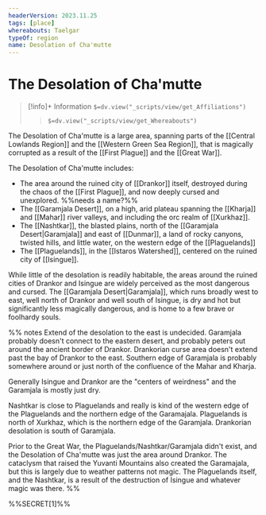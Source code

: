 ```yaml
---
headerVersion: 2023.11.25
tags: [place]
whereabouts: Taelgar
typeOf: region
name: Desolation of Cha'mutte
---
```

# The Desolation of Cha'mutte
>[!info]+ Information
> `$=dv.view("_scripts/view/get_Affiliations")`
>> `$=dv.view("_scripts/view/get_Whereabouts")`

The Desolation of Cha'mutte is a large area, spanning parts of the [[Central Lowlands Region]] and the [[Western Green Sea Region]], that is magically corrupted as a result of the [[First Plague]] and the [[Great War]]. 

The Desolation of Cha'mutte includes:
- The area around the ruined city of [[Drankor]] itself, destroyed during the chaos of the [[First Plague]], and now deeply cursed and unexplored.  %%needs a name?%%
- The [[Garamjala Desert]], on a high, arid plateau spanning the [[Kharja]] and [[Mahar]] river valleys, and including the orc realm of [[Xurkhaz]].
- The [[Nashtkar]], the blasted plains, north of the [[Garamjala Desert|Garamjala]] and east of [[Dunmar]], a land of rocky canyons, twisted hills, and little water, on the western edge of the [[Plaguelands]]
- The [[Plaguelands]], in the [[Istaros Watershed]], centered on the ruined city of [[Isingue]].

While little of the desolation is readily habitable, the areas around the ruined cities of Drankor and Isingue are widely perceived as the most dangerous and cursed. The [[Garamjala Desert|Garamjala]], which runs broadly west to east, well north of Drankor and well south of Isingue, is dry and hot but significantly less magically dangerous, and is home to a few brave or foolhardy souls.  

%% notes
Extend of the desolation to the east is undecided. Garamjala probably doesn't connect to the eastern desert, and probably peters out around the ancient border of Drankor. Drankorian curse area doesn't extend past the bay of Drankor to the east. Southern edge of Garamjala is probably somewhere around or just north of the confluence of the Mahar and Kharja. 

Generally Isingue and Drankor are the "centers of weirdness" and the Garamjala is mostly just dry. 

Nashtkar is close to Plaguelands and really is kind of the western edge of the Plaguelands and the northern edge of the Garamajala. Plaguelands is north of Xurkhaz, which is the northern edge of the Garamjala. Drankorian desolation is south of Garamjala. 

Prior to the Great War, the Plaguelands/Nashtkar/Garamjala didn't exist, and the Desolation of Cha'mutte was just the area around Drankor. The cataclysm that raised the Yuvanti Mountains also created the Garamajala, but this is largely due to weather patterns not magic. The Plaguelands itself, and the Nashtkar, is a result of the destruction of Isingue and whatever magic was there. 
%%

%%SECRET[1]%%